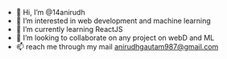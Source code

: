 - 👋 Hi, I’m @14anirudh
- 👀 I’m interested in web development and machine learning
- 🌱 I’m currently learning ReactJS
- 💞️ I’m looking to collaborate on any project on webD and ML
- 📫 reach me through my mail anirudhgautam987@gmail.com

<!---
14anirudh/14anirudh is a ✨ special ✨ repository because its `README.md` (this file) appears on your GitHub profile.
You can click the Preview link to take a look at your changes.
--->
